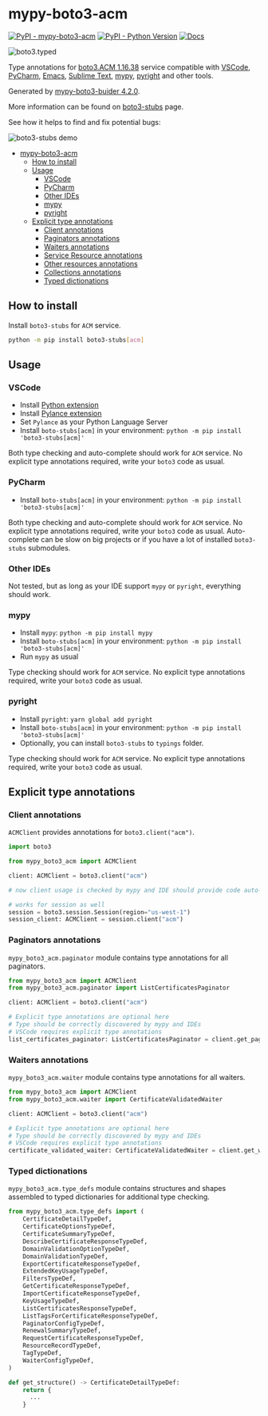 # mypy-boto3-acm

[![PyPI - mypy-boto3-acm](https://img.shields.io/pypi/v/mypy-boto3-acm.svg?color=blue)](https://pypi.org/project/mypy-boto3-acm)
[![PyPI - Python Version](https://img.shields.io/pypi/pyversions/mypy-boto3-acm.svg?color=blue)](https://pypi.org/project/mypy-boto3-acm)
[![Docs](https://img.shields.io/readthedocs/mypy-boto3-builder.svg?color=blue)](https://mypy-boto3-builder.readthedocs.io/)

![boto3.typed](https://github.com/vemel/mypy_boto3_builder/raw/master/logo.png)

Type annotations for
[boto3.ACM 1.16.38](https://boto3.amazonaws.com/v1/documentation/api/1.16.38/reference/services/acm.html#ACM) service
compatible with
[VSCode](https://code.visualstudio.com/),
[PyCharm](https://www.jetbrains.com/pycharm/),
[Emacs](https://www.gnu.org/software/emacs/),
[Sublime Text](https://www.sublimetext.com/),
[mypy](https://github.com/python/mypy),
[pyright](https://github.com/microsoft/pyright)
and other tools.

Generated by [mypy-boto3-buider 4.2.0](https://github.com/vemel/mypy_boto3_builder).

More information can be found on [boto3-stubs](https://pypi.org/project/boto3-stubs/) page.

See how it helps to find and fix potential bugs:

![boto3-stubs demo](https://github.com/vemel/mypy_boto3_builder/raw/master/demo.gif)

- [mypy-boto3-acm](#mypy-boto3-acm)
  - [How to install](#how-to-install)
  - [Usage](#usage)
    - [VSCode](#vscode)
    - [PyCharm](#pycharm)
    - [Other IDEs](#other-ides)
    - [mypy](#mypy)
    - [pyright](#pyright)
  - [Explicit type annotations](#explicit-type-annotations)
    - [Client annotations](#client-annotations)
    - [Paginators annotations](#paginators-annotations)
    - [Waiters annotations](#waiters-annotations)
    - [Service Resource annotations](#service-resource-annotations)
    - [Other resources annotations](#other-resources-annotations)
    - [Collections annotations](#collections-annotations)
    - [Typed dictionations](#typed-dictionations)

## How to install

Install `boto3-stubs` for `ACM` service.

```bash
python -m pip install boto3-stubs[acm]
```

## Usage

### VSCode

- Install [Python extension](https://marketplace.visualstudio.com/items?itemName=ms-python.python)
- Install [Pylance extension](https://marketplace.visualstudio.com/items?itemName=ms-python.vscode-pylance)
- Set `Pylance` as your Python Language Server
- Install `boto-stubs[acm]` in your environment: `python -m pip install 'boto3-stubs[acm]'`

Both type checking and auto-complete should work for `ACM` service.
No explicit type annotations required, write your `boto3` code as usual.

### PyCharm

- Install `boto-stubs[acm]` in your environment: `python -m pip install 'boto3-stubs[acm]'`

Both type checking and auto-complete should work for `ACM` service.
No explicit type annotations required, write your `boto3` code as usual.
Auto-complete can be slow on big projects or if you have a lot of installed `boto3-stubs` submodules.

### Other IDEs

Not tested, but as long as your IDE support `mypy` or `pyright`, everything should work.

### mypy

- Install `mypy`: `python -m pip install mypy`
- Install `boto-stubs[acm]` in your environment: `python -m pip install 'boto3-stubs[acm]'`
- Run `mypy` as usual

Type checking should work for `ACM` service.
No explicit type annotations required, write your `boto3` code as usual.

### pyright

- Install `pyright`: `yarn global add pyright`
- Install `boto-stubs[acm]` in your environment: `python -m pip install 'boto3-stubs[acm]'`
- Optionally, you can install `boto3-stubs` to `typings` folder.

Type checking should work for `ACM` service.
No explicit type annotations required, write your `boto3` code as usual.

## Explicit type annotations

### Client annotations

`ACMClient` provides annotations for `boto3.client("acm")`.

```python
import boto3

from mypy_boto3_acm import ACMClient

client: ACMClient = boto3.client("acm")

# now client usage is checked by mypy and IDE should provide code auto-complete

# works for session as well
session = boto3.session.Session(region="us-west-1")
session_client: ACMClient = session.client("acm")
```

### Paginators annotations

`mypy_boto3_acm.paginator` module contains type annotations for all paginators.

```python
from mypy_boto3_acm import ACMClient
from mypy_boto3_acm.paginator import ListCertificatesPaginator

client: ACMClient = boto3.client("acm")

# Explicit type annotations are optional here
# Type should be correctly discovered by mypy and IDEs
# VSCode requires explicit type annotations
list_certificates_paginator: ListCertificatesPaginator = client.get_paginator("list_certificates")
```


### Waiters annotations

`mypy_boto3_acm.waiter` module contains type annotations for all waiters.

```python
from mypy_boto3_acm import ACMClient
from mypy_boto3_acm.waiter import CertificateValidatedWaiter

client: ACMClient = boto3.client("acm")

# Explicit type annotations are optional here
# Type should be correctly discovered by mypy and IDEs
# VSCode requires explicit type annotations
certificate_validated_waiter: CertificateValidatedWaiter = client.get_waiter("certificate_validated")
```





### Typed dictionations

`mypy_boto3_acm.type_defs` module contains structures and shapes assembled
to typed dictionaries for additional type checking.

```python
from mypy_boto3_acm.type_defs import (
    CertificateDetailTypeDef,
    CertificateOptionsTypeDef,
    CertificateSummaryTypeDef,
    DescribeCertificateResponseTypeDef,
    DomainValidationOptionTypeDef,
    DomainValidationTypeDef,
    ExportCertificateResponseTypeDef,
    ExtendedKeyUsageTypeDef,
    FiltersTypeDef,
    GetCertificateResponseTypeDef,
    ImportCertificateResponseTypeDef,
    KeyUsageTypeDef,
    ListCertificatesResponseTypeDef,
    ListTagsForCertificateResponseTypeDef,
    PaginatorConfigTypeDef,
    RenewalSummaryTypeDef,
    RequestCertificateResponseTypeDef,
    ResourceRecordTypeDef,
    TagTypeDef,
    WaiterConfigTypeDef,
)

def get_structure() -> CertificateDetailTypeDef:
    return {
      ...
    }
```
